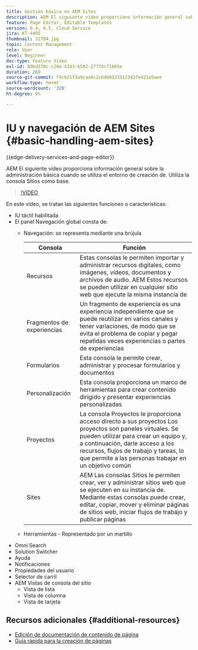 ```yaml
---
title: Gestión básica en AEM Sites
description: AEM El siguiente vídeo proporciona información general sobre la administración básica cuando se utiliza el entorno de creación de. Utiliza la consola Sitios como base.
feature: Page Editor, Editable Templates
version: 6.4, 6.5, Cloud Service
jira: KT-4495
thumbnail: 31784.jpg
topic: Content Management
role: User
level: Beginner
doc-type: Feature Video
exl-id: 896d378c-c20e-4343-b592-277f4c71065e
duration: 269
source-git-commit: f4c621f3a9caa8c2c64b8323312343fe421a5aee
workflow-type: tm+mt
source-wordcount: '320'
ht-degree: 9%

---
```


# IU y navegación de AEM Sites {#basic-handling-aem-sites}

{{edge-delivery-services-and-page-editor}}

AEM El siguiente vídeo proporciona información general sobre la administración básica cuando se utiliza el entorno de creación de. Utiliza la consola Sitios como base.

>[!VIDEO](https://video.tv.adobe.com/v/31784?quality=12&learn=on)

En este vídeo, se tratan las siguientes funciones o características:

* IU táctil habilitada
* El panel Navegación global consta de:
   * Navegación: se representa mediante una brújula

     | Consola | Función |
     |---|---|
     | Recursos | Estas consolas le permiten importar y administrar recursos digitales, como imágenes, vídeos, documentos y archivos de audio. AEM Estos recursos se pueden utilizar en cualquier sitio web que ejecute la misma instancia de | Comunidades | Esta consola le permite crear y administrar sitios de la comunidad para la participación y la habilitación | Comercio | Esto le permite administrar productos, catálogos de productos y pedidos relacionados con sus sitios de Commerce |
     | Fragmentos de experiencias | Un fragmento de experiencia es una experiencia independiente que se puede reutilizar en varios canales y tener variaciones, de modo que se evita el problema de copiar y pegar repetidas veces experiencias o partes de experiencias |
     | Formularios | Esta consola le permite crear, administrar y procesar formularios y documentos |
     | Personalización | Esta consola proporciona un marco de herramientas para crear contenido dirigido y presentar experiencias personalizadas |
     | Proyectos | La consola Proyectos le proporciona acceso directo a sus proyectos Los proyectos son paneles virtuales. Se pueden utilizar para crear un equipo y, a continuación, darle acceso a los recursos, flujos de trabajo y tareas, lo que permite a las personas trabajar en un objetivo común |
     | Sites | AEM Las consolas Sitios le permiten crear, ver y administrar sitios web que se ejecuten en su instancia de. Mediante estas consolas puede crear, editar, copiar, mover y eliminar páginas de sitios web, iniciar flujos de trabajo y publicar páginas |

   * Herramientas - Representado por un martillo
* Omni Search
* Solution Switcher
* Ayuda
* Notificaciones
* Propiedades del usuario
* Selector de carril
* AEM Vistas de consola del sitio
   * Vista de lista   
   * Vista de columna
   * Vista de tarjeta






## Recursos adicionales {#additional-resources}

* [Edición de documentación de contenido de página](https://experienceleague.adobe.com/docs/experience-manager-cloud-service/sites/authoring/fundamentals/editing-content.html?lang=es)
* [Guía rápida para la creación de páginas](https://experienceleague.adobe.com/docs/experience-manager-cloud-service/sites/authoring/getting-started/quick-start.html)
